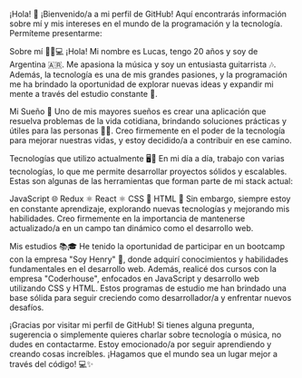 
¡Hola! 👋
¡Bienvenido/a a mi perfil de GitHub! Aquí encontrarás información sobre mí y mis intereses en el mundo de la programación y la tecnología. Permíteme presentarme:

Sobre mí 👦🎸💻
¡Hola! Mi nombre es Lucas, tengo 20 años y soy de Argentina 🇦🇷. Me apasiona la música y soy un entusiasta guitarrista 🎶. Además, la tecnología es una de mis grandes pasiones, y la programación me ha brindado la oportunidad de explorar nuevas ideas y expandir mi mente a través del estudio constante 🚀.

Mi Sueño 🌟
Uno de mis mayores sueños es crear una aplicación que resuelva problemas de la vida cotidiana, brindando soluciones prácticas y útiles para las personas 📱💡. Creo firmemente en el poder de la tecnología para mejorar nuestras vidas, y estoy decidido/a a contribuir en ese camino.

Tecnologías que utilizo actualmente 🖥️🚀
En mi día a día, trabajo con varias tecnologías, lo que me permite desarrollar proyectos sólidos y escalables. Estas son algunas de las herramientas que forman parte de mi stack actual:

JavaScript 🌐
Redux ⚛️
React ⚛️
CSS 🎨
HTML 📝
Sin embargo, siempre estoy en constante aprendizaje, explorando nuevas tecnologías y mejorando mis habilidades. Creo firmemente en la importancia de mantenerse actualizado/a en un campo tan dinámico como el desarrollo web.

Mis estudios 📚🎓
He tenido la oportunidad de participar en un bootcamp con la empresa "Soy Henry" 🚀, donde adquirí conocimientos y habilidades fundamentales en el desarrollo web. Además, realicé dos cursos con la empresa "Coderhouse", enfocados en JavaScript y desarrollo web utilizando CSS y HTML. Estos programas de estudio me han brindado una base sólida para seguir creciendo como desarrollador/a y enfrentar nuevos desafíos.

¡Gracias por visitar mi perfil de GitHub! Si tienes alguna pregunta, sugerencia o simplemente quieres charlar sobre tecnología o música, no dudes en contactarme. Estoy emocionado/a por seguir aprendiendo y creando cosas increíbles. ¡Hagamos que el mundo sea un lugar mejor a través del código! 💻✨
